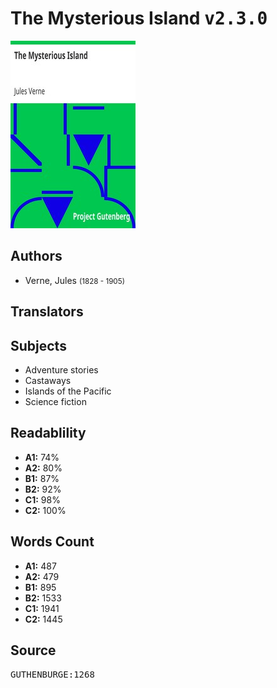 # The Mysterious Island <kbd>v2.3.0</kbd>

![](./cover.medium.jpg "")

## Authors


 - Verne, Jules <small>(1828 - 1905)</small>

## Translators



## Subjects


 - Adventure stories
 - Castaways
 - Islands of the Pacific
 - Science fiction

## Readablility


 - **A1:** 74%
 - **A2:** 80%
 - **B1:** 87%
 - **B2:** 92%
 - **C1:** 98%
 - **C2:** 100%

## Words Count


 - **A1:** 487
 - **A2:** 479
 - **B1:** 895
 - **B2:** 1533
 - **C1:** 1941
 - **C2:** 1445

## Source


<kbd>GUTHENBURGE:1268</kbd>
